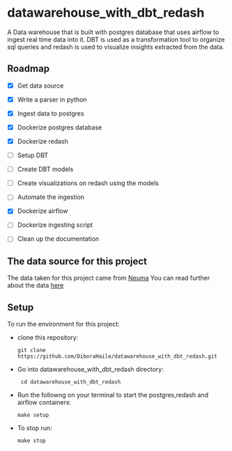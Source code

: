 # datawarehouse_with_dbt_redash
A Data warehouse that is built with postgres database that uses airflow to ingest real time data into it. DBT is used as a transformation tool to organize sql queries and redash is used to visualize insights extracted from the data.

## Roadmap
- [x] Get data source
- [x] Write a parser in python
- [x] Ingest data to postgres
- [x] Dockerize postgres database
- [x] Dockerize redash
- [ ] Setup DBT
- [ ] Create DBT models
- [ ] Create visualizations on redash using the models
- [ ] Automate the ingestion
- [x] Dockerize airflow
- [ ] Dockerize ingesting script
- [ ] Clean up the documentation


## The data source for this project 
The data taken for this project came from [Neuma](https://open-traffic.epfl.ch/) 
You can read further about the data [here](data/README.md)

## Setup
To run the environment for this project:

- clone this repository:
  
    ```git clone https://github.com/DiboraHaile/datawarehouse_with_dbt_redash.git ```

- Go into datawarehouse_with_dbt_redash directory:

    ``` cd datawarehouse_with_dbt_redash```

- Run the followng on your terminal to start the postgres,redash and airflow containers:

    ``` make setup ```
  
- To stop run:
  
    ``` make stop ```

